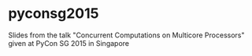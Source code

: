 # pyconsg2015
Slides from the talk "Concurrent Computations on Multicore Processors" given at PyCon SG 2015 in Singapore

